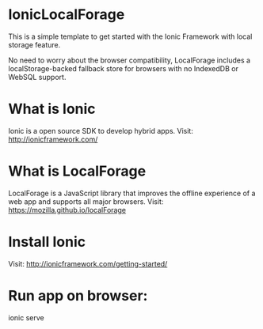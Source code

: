 # IonicLocalForage
This is a simple template to get started with the Ionic Framework with local storage feature. 

No need to worry about the browser compatibility, LocalForage includes a localStorage-backed fallback store for browsers with no IndexedDB or WebSQL support.

# What is Ionic
Ionic is a open source SDK to develop hybrid apps. Visit: http://ionicframework.com/

# What is LocalForage
LocalForage is a JavaScript library that improves the offline experience of a web app and supports all major browsers. Visit: https://mozilla.github.io/localForage

# Install Ionic
Visit: http://ionicframework.com/getting-started/

# Run app on browser:
ionic serve
